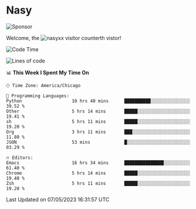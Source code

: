 # Nasy

<!--
<p align="center">
<img height="200" src="https://github-readme-stats.vercel.app/api?username=nasyxx&count_private=true&show_icons=true&theme=dracula&include_all_commits=true"/>
<img height="200" src="https://github-readme-stats.vercel.app/api/top-langs/?username=nasyxx&theme=dracula&hide=html,jupyter+notebook&count_private=true&show_icons=true"/>
</p>

  
----------------
-->

![Sponsor](https://img.shields.io/static/v1.svg?label=Sponsor&message=%E2%9D%A4&logo=GitHub&style=flat&color=pink)
 
Welcome, the ![nasyxx visitor counter](https://count.getloli.com/get/@nasyxx?theme=rule34)th vistor!
 
<!--START_SECTION:waka-->
![Code Time](http://img.shields.io/badge/Code%20Time-3%2C491%20hrs%2057%20mins-blue)

![Lines of code](https://img.shields.io/badge/From%20Hello%20World%20I%27ve%20Written-6.2%20million%20lines%20of%20code-blue)

📊 **This Week I Spent My Time On** 

```text
🕑︎ Time Zone: America/Chicago

💬 Programming Languages: 
Python                   10 hrs 40 mins      ██████████░░░░░░░░░░░░░░░   39.52 % 
Other                    5 hrs 14 mins       █████░░░░░░░░░░░░░░░░░░░░   19.41 % 
sh                       5 hrs 11 mins       █████░░░░░░░░░░░░░░░░░░░░   19.20 % 
Org                      3 hrs 11 mins       ███░░░░░░░░░░░░░░░░░░░░░░   11.80 % 
JSON                     53 mins             █░░░░░░░░░░░░░░░░░░░░░░░░   03.29 % 

🔥 Editors: 
Emacs                    16 hrs 34 mins      ███████████████░░░░░░░░░░   61.40 % 
Chrome                   5 hrs 14 mins       █████░░░░░░░░░░░░░░░░░░░░   19.40 % 
Zsh                      5 hrs 11 mins       █████░░░░░░░░░░░░░░░░░░░░   19.20 % 
```


 Last Updated on 07/05/2023 16:31:57 UTC
<!--END_SECTION:waka-->

<!-- ![visitors](https://visitor-badge.laobi.icu/badge?page_id=nasyxx.nasyxx) -->
